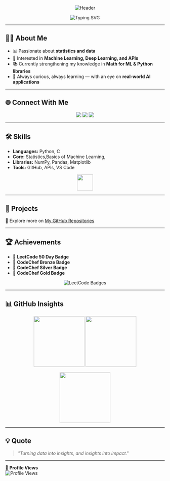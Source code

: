 <!-- HEADER -->
<p align="center">
  <img src="https://capsule-render.vercel.app/api?type=rect&color=0:2E8B57,100:20B2AA&height=100&section=header&text=Nithya%20Shri%20S%20K&fontColor=ffffff&fontSize=35&animation=fadeIn&fontAlignY=55" alt="Header"/>
</p>

<p align="center">
  <img src="https://readme-typing-svg.herokuapp.com?font=Roboto+Mono&size=24&color=2E8B57&center=true&vCenter=true&width=900&lines=Upcoming+Data+Scientist;Passionate+about+Statistics+and+Data;Exploring+Machine+Learning+%26+APIs;Curious+about+New+Technologies" alt="Typing SVG"/>
</p>

---

## 👩‍💻 About Me  
- 📊 Passionate about **statistics and data**  
- 🤖 Interested in **Machine Learning, Deep Learning, and APIs**  
- 📚 Currently strengthening my knowledge in **Math for ML & Python libraries**  
- 🌱 Always curious, always learning — with an eye on **real-world AI applications**  

---

## 🌐 Connect With Me  
<p align="center">
  <a href="https://github.com/NithyaShriSK"><img src="https://img.shields.io/badge/GitHub-181717?style=for-the-badge&logo=github&logoColor=white"/></a>
  <a href="https://leetcode.com/u/nithyashrisk/"><img src="https://img.shields.io/badge/LeetCode-FFA116?style=for-the-badge&logo=leetcode&logoColor=white"/></a>
  <a href="https://huggingface.co/NithyaShriSK"><img src="https://img.shields.io/badge/HuggingFace-FCC624?style=for-the-badge&logo=huggingface&logoColor=black"/></a>
</p>

---

## 🛠️ Skills  
- **Languages:** Python, C  
- **Core:** Statistics,Basics of Machine Learning,   
- **Libraries:** NumPy, Pandas, Matplotlib  
- **Tools:** GitHub, APIs, VS Code  

<p align="center">
  <img src="https://skillicons.dev/icons?i=python,cpp,numpy,pandas,git,github,vscode" height="50"/>
</p>

---

## 📂 Projects  
🔹 Explore more on [My GitHub Repositories](https://github.com/NithyaShriSK)  

---

## 🏆 Achievements  
- 🏅 **LeetCode 50 Day Badge**  
- 🥉 **CodeChef Bronze Badge**  
- 🥈 **CodeChef Silver Badge**  
- 🥇 **CodeChef Gold Badge**  

<p align="center">
  <img src="https://leetcode-badge-showcase.vercel.app/api?username=nithyashrisk&theme=light" alt="LeetCode Badges"/>
</p>

---

## 📊 GitHub Insights  
<p align="center">
  <img src="https://github-readme-stats.vercel.app/api?username=NithyaShriSK&show_icons=true&theme=default&hide_border=true" height="160"/>
  <img src="https://github-readme-stats.vercel.app/api/top-langs/?username=NithyaShriSK&layout=compact&theme=default&hide_border=true" height="160"/>
</p>

<p align="center">
  <img src="https://streak-stats.demolab.com?user=NithyaShriSK&theme=default&hide_border=true" height="160"/>
</p>

---

## 💡 Quote  
> *"Turning data into insights, and insights into impact."*  

---

👀 **Profile Views**  
![Profile Views](https://komarev.com/ghpvc/?username=NithyaShriSK&style=flat-square&color=2E8B57)  
